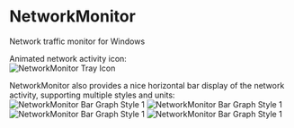 # NetworkMonitor
Network traffic monitor for Windows

Animated network activity icon:  
![NetworkMonitor Tray Icon](https://whenimbored.xfx.net/wp-content/uploads/2016/07/nm-new-icon.png)

NetworkMonitor also provides a nice horizontal bar display of the network activity, supporting multiple styles and units:  
![NetworkMonitor Bar Graph Style 1](https://whenimbored.xfx.net/wp-content/uploads/2016/07/nm-new-bar01.png)
![NetworkMonitor Bar Graph Style 1](https://whenimbored.xfx.net/wp-content/uploads/2016/07/nm-new-bar02.png)
![NetworkMonitor Bar Graph Style 1](https://whenimbored.xfx.net/wp-content/uploads/2016/07/nm-new-bar03.png)
![NetworkMonitor Bar Graph Style 1](https://whenimbored.xfx.net/wp-content/uploads/2016/07/nm-new-bar04.png)

